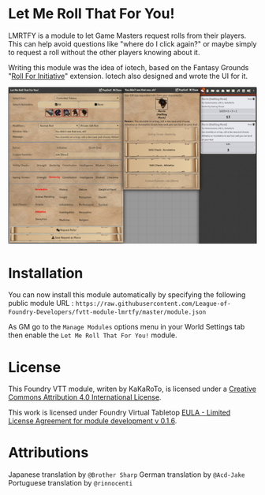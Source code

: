 # Let Me Roll That For You!

LMRTFY is a module to let Game Masters request rolls from their players. This can help avoid questions like "where do I click again?" or maybe simply to request a roll without the other players knowing about it.

Writing this module was the idea of iotech, based on the Fantasy Grounds "[Roll For Initiative](https://www.fantasygrounds.com/forums/showthread.php?45234)" extension. Iotech also designed and wrote the UI for it.

![screenshot](images/screenshot.png)

# Installation

You can now install this module automatically by specifying the following public module URL : `https://raw.githubusercontent.com/League-of-Foundry-Developers/fvtt-module-lmrtfy/master/module.json`

As GM go to the `Manage Modules` options menu in your World Settings tab then enable the `Let Me Roll That For You!` module.

# License
This Foundry VTT module, writen by KaKaRoTo, is licensed under a [Creative Commons Attribution 4.0 International License](http://creativecommons.org/licenses/by/4.0/).

This work is licensed under Foundry Virtual Tabletop [EULA - Limited License Agreement for module development v 0.1.6](http://foundryvtt.com/pages/license.html).

# Attributions

Japanese translation by `@Brother Sharp`
German translation by `@Acd-Jake`
Portuguese translation by `@rinnocenti`

